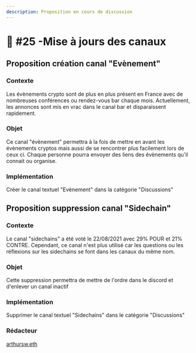 ```yaml
---
description: Proposition en cours de discussion
---
```


# 💬 #25 -Mise à jours des canaux

## Proposition création canal "Evènement"

### Contexte

Les évènements crypto sont de plus en plus présent en France avec de nombreuses conférences ou rendez-vous bar chaque mois. Actuellement, les annonces sont mis en vrac dans le canal bar et disparaissent rapidement.

### Objet&#x20;

Ce canal "évènement" permettra à la fois de mettre en avant les évènements cryptos mais aussi de se rencontrer plus facilement lors de ceux ci. Chaque personne pourra envoyer des liens des évènements qu'il connait ou organise.

### **Implémentation**&#x20;

Créer le canal textuel "Evènement" dans la catégorie "Discussions"



## **Proposition suppression canal "Sidechain"**

### **Contexte**&#x20;

Le canal "sidechains" a été voté le 22/08/2021 avec 29% POUR et 21% CONTRE. Cependant, ce canal n'est plus utilisé car les questions ou les réflexions sur les sidechains se font dans les canaux du même nom.

### Objet

Cette suppression permettra de mettre de l'ordre dans le discord et d'enlever un canal inactif

### Implémentation&#x20;

Supprimer le canal textuel "Sidechains" dans le catégorie "Discussions"

### Rédacteur

[arthursw.eth](https://app.gitbook.com/u/4V5TkoVBm1Ntv20z5ZnBQa9jHYK2 "mention")
